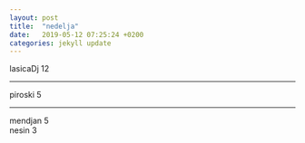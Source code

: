 ```yaml
---
layout: post
title:  "nedelja"
date:   2019-05-12 07:25:24 +0200
categories: jekyll update
---
```



lasicaDj 12  

***

piroski 5  

***

mendjan 5  
nesin 3  

